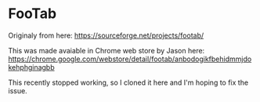# FooTab

Originaly from here: https://sourceforge.net/projects/footab/

This was made avaiable in Chrome web store by Jason here: https://chrome.google.com/webstore/detail/footab/anbodogikfbehidmmjdokehphginagbb

This recently stopped working, so I cloned it here and I'm hoping to fix the issue.
